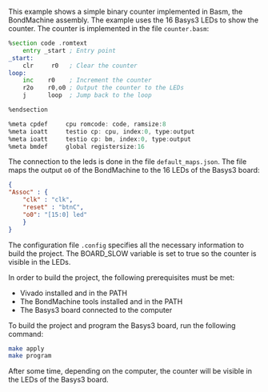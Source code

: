 This example shows a simple binary counter implemented in Basm, the BondMachine assembly. The example uses the 16 Basys3 LEDs to show the counter. The counter is implemented in the file `counter.basm`:

```asm
%section code .romtext
    entry _start ; Entry point
_start:
    clr     r0   ; Clear the counter
loop:
    inc    r0    ; Increment the counter
    r2o    r0,o0 ; Output the counter to the LEDs
    j      loop  ; Jump back to the loop

%endsection

%meta cpdef     cpu romcode: code, ramsize:8
%meta ioatt     testio cp: cpu, index:0, type:output
%meta ioatt     testio cp: bm, index:0, type:output
%meta bmdef     global registersize:16
```

The connection to the leds is done in the file `default_maps.json`. The file maps the output `o0` of the BondMachine to the 16 LEDs of the Basys3 board:

```json
{
"Assoc" : {
	"clk" : "clk",
	"reset" : "btnC",
	"o0": "[15:0] led"
	}
}
```

The configuration file `.config` specifies all the necessary information to build the project. The BOARD_SLOW variable is set to true so the counter is visible in the LEDs. 

In order to build the project, the following prerequisites must be met:
 - Vivado installed and in the PATH
 - The BondMachine tools installed and in the PATH
 - The Basys3 board connected to the computer

To build the project and program the Basys3 board, run the following command:

```bash
make apply
make program
```

After some time, depending on the computer, the counter will be visible in the LEDs of the Basys3 board.